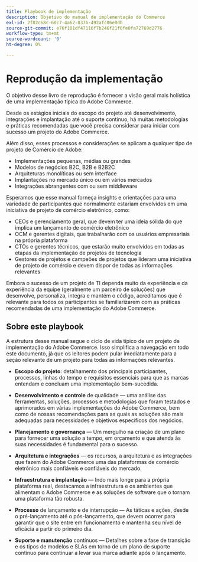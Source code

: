 ```yaml
---
title: Playbook de implementação
description: Objetivo do manual de implementação do Commerce
exl-id: 2f82c68c-60c7-4a62-837b-492afc06e0db
source-git-commit: e76f101df47116f7b246f21f0fe0fa72769d2776
workflow-type: tm+mt
source-wordcount: '0'
ht-degree: 0%

---
```


# Reprodução da implementação

O objetivo desse livro de reprodução é fornecer a visão geral mais holística de uma implementação típica do Adobe Commerce.

Desde os estágios iniciais do escopo do projeto até desenvolvimento, integrações e implantação até o suporte contínuo, há muitas metodologias e práticas recomendadas que você precisa considerar para iniciar com sucesso um projeto do Adobe Commerce.

Além disso, esses processos e considerações se aplicam a qualquer tipo de projeto de Comércio de Adobe:

- Implementações pequenas, médias ou grandes
- Modelos de negócios B2C, B2B e B2B2C
- Arquiteturas monolíticas ou sem interface
- Implantações no mercado único ou em vários mercados
- Integrações abrangentes com ou sem middleware

Esperamos que esse manual forneça insights e orientações para uma variedade de participantes que normalmente estariam envolvidos em uma iniciativa de projeto de comércio eletrônico, como:

- CEOs e gerenciamento geral, que devem ter uma ideia sólida do que implica um lançamento de comércio eletrônico
- OCM e gerentes digitais, que trabalharão com os usuários empresariais na própria plataforma
- CTOs e gerentes técnicos, que estarão muito envolvidos em todas as etapas da implementação de projetos de tecnologia
- Gestores de projetos e campeões de projetos que lideram uma iniciativa de projeto de comércio e devem dispor de todas as informações relevantes

Embora o sucesso de um projeto de TI dependa muito da experiência e da experiência da equipe (geralmente um parceiro de soluções) que desenvolve, personaliza, integra e mantém o código, acreditamos que é relevante para todos os participantes se familiarizarem com as práticas recomendadas de uma implementação do Adobe Commerce.

## Sobre este playbook

A estrutura desse manual segue o ciclo de vida típico de um projeto de implementação do Adobe Commerce. Isso simplifica a navegação em todo este documento, já que os leitores podem pular imediatamente para a seção relevante de um projeto para todas as informações relevantes.

- **Escopo do projeto**: detalhamento dos principais participantes, processos, linhas do tempo e requisitos essenciais para que as marcas entendam e concluam uma implementação bem-sucedida.

- **Desenvolvimento e controle** de qualidade — uma análise das ferramentas, soluções, processos e metodologias que foram testados e aprimorados em várias implementações do Adobe Commerce, bem como de nossas recomendações para as quais as soluções são mais adequadas para necessidades e objetivos específicos dos negócios.

- **Planejamento e governança** — Um mergulho na criação de um plano para fornecer uma solução a tempo, em orçamento e que atenda às suas necessidades é fundamental para o sucesso.

- **Arquitetura e integrações** — os recursos, a arquitetura e as integrações que fazem do Adobe Commerce uma das plataformas de comércio eletrônico mais confiáveis e confiáveis do mercado.

- **Infraestrutura e implantação** — Indo mais longe para a própria plataforma real, destacamos a infraestrutura e os ambientes que alimentam o Adobe Commerce e as soluções de software que o tornam uma plataforma tão robusta.

- **Processo** de lançamento e de interrupção — As táticas e ações, desde o pré-lançamento até o pós-lançamento, que devem ocorrer para garantir que o site entre em funcionamento e mantenha seu nível de eficácia a partir do primeiro dia.

- **Suporte e manutenção** contínuos — Detalhes sobre a fase de transição e os tipos de modelos e SLAs em torno de um plano de suporte contínuo para continuar a levar sua marca adiante após o lançamento.
